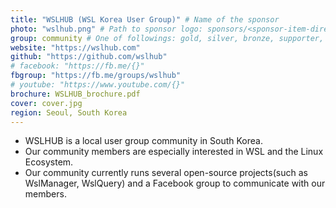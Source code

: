 ```yaml
---
title: "WSLHUB (WSL Korea User Group)" # Name of the sponsor
photo: "wslhub.png" # Path to sponsor logo: sponsors/<sponsor-item-directory>/logo.png
group: community # One of followings: gold, silver, bronze, supporter, infra, record, videoi18n, swag
website: "https://wslhub.com"
github: "https://github.com/wslhub"
# facebook: "https://fb.me/{}"
fbgroup: "https://fb.me/groups/wslhub"
# youtube: "https://www.youtube.com/{}"
brochure: WSLHUB_brochure.pdf
cover: cover.jpg
region: Seoul, South Korea
---
```


- WSLHUB is a local user group community in South Korea.
- Our community members are especially interested in WSL and the Linux Ecosystem.
- Our community currently runs several open-source projects(such as WslManager, WslQuery) and a Facebook group to communicate with our members.
